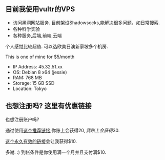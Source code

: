 ## 目前我使用vultr的VPS
- 访问黑洞网站服务. 目前架设Shadowsocks,能解决很多问题，如日常搜索.
- 各种科学实验
- 各种服务,后端,前端,云端

个人感觉比较超值. 可以选欧美日澳新家坡多个机房.

This is one of mine for $5/month
- IP Address: 45.32.51.xx
- OS: Debian 8 x64 (jessie)
- RAM: 768 MB
- Storage: 15 GB SSD
- Location: Tokyo


## 也想注册吗? 这里有优惠链接

也想注册账户吗?

通过使用[这个推荐链接](http://www.vultr.com/?ref=6929768-3B),你账上会获得$20,我账上会获得$30.

[这个永久有效的链接](http://www.vultr.com/?ref=6820672)会让我获得$10.

多谢. :) 到帐条件是你使用满一个月并且支付满$10.
